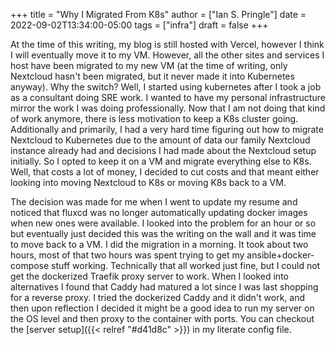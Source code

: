 +++
title = "Why I Migrated From K8s"
author = ["Ian S. Pringle"]
date = 2022-09-02T13:34:00-05:00
tags = ["infra"]
draft = false
+++

At the time of this writing, my blog is still hosted with Vercel, however I
think I will eventually move it to my VM. However, all the other sites and
services I host have been migrated to my new VM (at the time of writing, only
Nextcloud hasn't been migrated, but it never made it into Kubernetes anyway).
Why the switch? Well, I started using kubernetes after I took a job as a
consultant doing SRE work. I wanted to have my personal infrastructure mirror
the work I was doing professionally. Now that I am not doing that kind of work
anymore, there is less motivation to keep a K8s cluster going. Additionally and
primarily, I had a very hard time figuring out how to migrate Nextcloud to
Kubernetes due to the amount of data our family Nextcloud instance already had
and decisions I had made about the Nextcloud setup initially. So I opted to keep
it on a VM and migrate everything else to K8s. Well, that costs a lot of money,
I decided to cut costs and that meant either looking into moving Nextcloud to
K8s or moving K8s back to a VM.

The decision was made for me when I went to
update my resume and noticed that fluxcd was no longer automatically updating
docker images when new ones were available. I looked into the problem for an
hour or so but eventually just decided this was the writing on the wall and it
was time to move back to a VM. I did the migration in a morning. It took about
two hours, most of that two hours was spent trying to get my
ansible+docker-compose stuff working. Technically that all worked just fine, but
I could not get the dockerized Traefik proxy server to work. When I looked into
alternatives I found that Caddy had matured a lot since I was last shopping for
a reverse proxy. I tried the dockerized Caddy and it didn't work, and then upon
reflection I decided it might be a good idea to run my server on the OS level
and then proxy to the container with ports. You can checkout the [server setup]({{< relref "#d41d8c" >}}) in
my literate config file.
